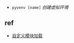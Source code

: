 
+ `pyvenv [name]` *创建虚拟环境*

## ref

+ [自定义模块加载](http://python3-cookbook.readthedocs.io/zh_CN/latest/c10/p11_load_modules_from_remote_machine_by_hooks.html)